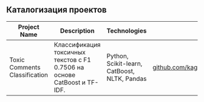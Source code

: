 ## Каталогизация проектов

| Project Name | Description | Technologies | Link | Experience Type | Project Type |
|--------------|-------------|--------------|------|-----------------|--------------|
| Toxic Comments Classification | Классификация токсичных текстов с F1 0.7506 на основе CatBoost и TF-IDF. | Python, Scikit-learn, CatBoost, NLTK, Pandas | [github.com/kagor4/toxic_comments_project](https://github.com/kagor4/toxic_comments_project) | Academic | NLP |


